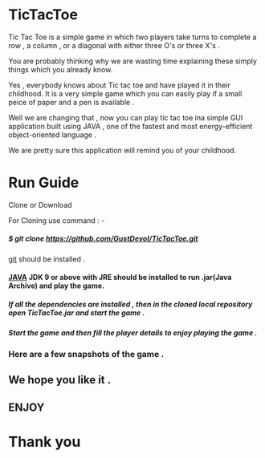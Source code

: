 # TicTacToe
  
  Tic Tac Toe is a simple game in which two players take turns to complete a row ,
  a column , or a diagonal with either three O's or three X's .
  
  You are probably thinking why we are wasting time explaining these simply things which you already know.
  
  Yes , everybody knows about Tic tac toe and have played it in their childhood. It is a very simple game which you can easily play if a small peice of paper and a pen is available .
  
  Well we are changing that , now you can play tic tac toe ina simple GUI application built using JAVA , one of the fastest and most energy-efficient object-oriented language .
  
  We are pretty sure this application will remind you of your childhood.
  
  # Run Guide
Clone or Download

For Cloning use command : -

##### $ git clone https://github.com/GustDevol/TicTacToe.git

[git](https://git-scm.com/download/) should be installed .
  
#### [JAVA](https://www.oracle.com/java/technologies/javase-downloads.html) JDK 9 or above with JRE should be installed to run .jar(Java Archive) and play the game.

##### If all the dependencies are installed , then in the cloned local repository open TicTacToe.jar and start the game .

##### Start the game and then fill the player details to enjoy playing the game .

### Here are a few snapshots of the game .

  
##  We hope you like it .
  
##  ENJOY

# Thank you
